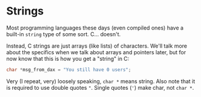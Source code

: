 # Strings

Most programming languages these days (even compiled ones) have a built-in `string` type of some sort. C... doesn't.

Instead, C strings are just arrays (like lists) of characters. We'll talk more about the specifics when we talk about arrays and pointers later, but for now know that this is how you get a "string" in C:

```c
char *msg_from_dax = "You still have 0 users";
```

Very (I repeat, very) loosely speaking, `char *` means string. Also note that it is required to use double quotes `"`. Single quotes (`'`) make char, not `char *`.